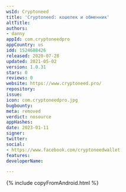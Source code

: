 ```yaml
---
wsId: Cryptoneed
title: 'Cryptoneed: кошелек и обменник'
altTitle: 
authors:
- danny
appId: com.cryptoneedpro
appCountry: us
idd: 1524688426
released: 2020-07-28
updated: 2021-05-02
version: 1.0.31
stars: 0
reviews: 0
website: https://www.cryptoneed.pro/
repository: 
issue: 
icon: com.cryptoneedpro.jpg
bugbounty: 
meta: removed
verdict: nosource
appHashes: 
date: 2023-01-11
signer: 
twitter: 
social:
- https://www.facebook.com/cryptoneedwallet
features: 
developerName: 

---
```


{% include copyFromAndroid.html %}
